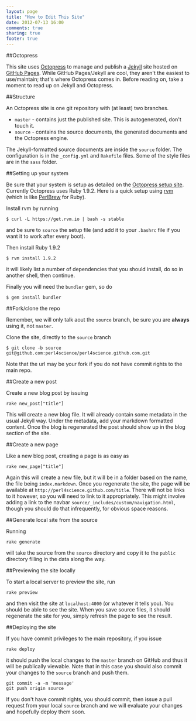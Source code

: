 ```yaml
---
layout: page
title: "How to Edit This Site"
date: 2012-07-13 16:00
comments: true
sharing: true
footer: true
---
```


##Octopress

This site uses [Octopress](http://octopress.org/) to manage and publish a [Jekyll](http://github.com/mojombo/jekyll) site hosted on [GitHub Pages](http://pages.github.com/). While GitHub Pages/Jekyll are cool, they aren't the easiest to use/maintain; that's where Octopress comes in. Before reading on, take a moment to read up on Jekyll and Octopress.

##Structure

An Octopress site is one git repository with (at least) two branches.

* `master` - contains just the published site. This is autogenerated, don't touch it.
* `source` - contains the source documents, the generated documents and the Octopress engine.

The Jekyll-formatted source documents are inside the `source` folder. The configuration is in the `_config.yml` and `Rakefile` files. Some of the style files are in the `sass` folder.

##Setting up your system

Be sure that your system is setup as detailed on the [Octopress setup site](http://octopress.org/docs/setup/). Currently Octopress uses Ruby 1.9.2. Here is a quick setup using [rvm](https://rvm.io/) (which is like [PerlBrew](http://perlbrew.pl/) for Ruby).

Install rvm by running

    $ curl -L https://get.rvm.io | bash -s stable

and be sure to `source` the setup file (and add it to your `.bashrc` file if you want it to work after every boot).

Then install Ruby 1.9.2

    $ rvm install 1.9.2

it will likely list a number of dependencies that you should install, do so in another shell, then continue.

Finally you will need the `bundler` gem, so do

    $ gem install bundler

##Fork/clone the repo

Remember, we will only talk aout the `source` branch, be sure you are **always** using it, not `master`.

Clone the site, directly to the `source` branch

    $ git clone -b source git@github.com:perl4science/perl4science.github.com.git

Note that the url may be your fork if you do not have commit rights to the main repo.

##Create a new post

Create a new blog post by issuing 

    rake new_post["title"]

This will create a new blog file. It will already contain some metadata in the usual Jekyll way. Under the metadata, add your markdown formatted content. Once the blog is regenerated the post should show up in the blog section of the site.

##Create a new page

Like a new blog post, creating a page is as easy as

    rake new_page["title"]

Again this will create a new file, but it will be in a folder based on the name, the file being `index.markdown`. Once you regenerate the site, the page will be available at `http://perl4science.github.com/title`. There will not be links to it however, so you will need to link to it appropriately. This might involve adding a link to the navbar `source/_includes/custom/navigation.html`, though you should do that infrequently, for obvious space reasons.

##Generate local site from the source

Running

    rake generate

will take the source from the `source` directory and copy it to the `public` directory filling in the data along the way.

##Previewing the site locally

To start a local server to preview the site, run

    rake preview

and then visit the site at `localhost:4000` (or whatever it tells you). You should be able to see the site. When you save source files, it should regenerate the site for you, simply refresh the page to see the result.

##Deploying the site

If you have commit privileges to the main repository, if you issue 

    rake deploy

it should push the local changes to the `master` branch on GitHub and thus it will be publically viewable. Note that in this case you should also commit your changes to the `source` branch and push them.

    git commit -a -m 'message'
    git push origin source

If you don't have commit rights, you should commit, then issue a pull request from your local `source` branch and we will evaluate your changes and hopefully deploy them soon.

